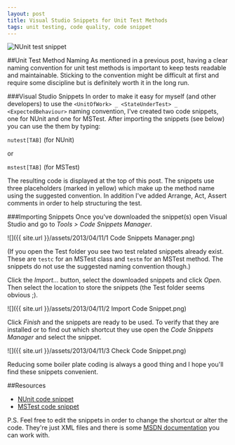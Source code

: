 ```yaml
---
layout: post
title: Visual Studio Snippets for Unit Test Methods
tags: unit testing, code quality, code snippet
---
```


<img class="u-max-full-width" src="{{ site.url }}/assets/2013/04/11/NUnit test snippet.png" alt="NUnit test snippet">

##Unit Test Method Naming
As mentioned in a previous post, having a clear naming convention for unit test methods is important to keep tests readable and maintainable. Sticking to the convention might be difficult at first and require some discipline but is definitely worth it in the long run.

###Visual Studio Snippets
In order to make it easy for myself (and other developers) to use the `<UnitOfWork> _ <StateUnderTest> _ <ExpectedBehaviour>` naming convention, I've created two code snippets, one for NUnit and one for MSTest.
After importing the snippets (see below) you can use the them by typing:

`nutest[TAB]` (for NUnit) 

or 

`mstest[TAB]` (for MSTest)

The resulting code is displayed at the top of this post. The snippets use three placeholders (marked in yellow) which make up the method name using the suggested convention. In addition I've added Arrange, Act, Assert comments in order to help structuring the test.

###Importing Snippets
Once you've downloaded the snippet(s) open Visual Studio and go to _Tools > Code Snippets Manager_.

![]({{ site.url }}/assets/2013/04/11/1 Code Snippets Manager.png)

(If you open the Test folder you see two test related snippets already exist. These are `testc` for an MSTest class and `testm` for an MSTest method. The snippets do not use the suggested naming convention though.)

Click the _Import..._ button, select the downloaded snippets and click _Open_. Then select the location to store the snippets (the Test folder seems obvious ;).

![]({{ site.url }}/assets/2013/04/11/2 Import Code Snippet.png)

Click _Finish_ and the snippets are ready to be used. To verify that they are installed or to find out which shortcut they use open the _Code Snippets Manager_ and select the snippet.

![]({{ site.url }}/assets/2013/04/11/3 Check Code Snippet.png)

Reducing some boiler plate coding is always a good thing and I hope you'll find these snippets convenient.

##Resources
- [NUnit code snippet](https://www.dropbox.com/s/86kpsnagd7ftgtc/nunit_testmethod.snippet)
- [MSTest code snippet](https://www.dropbox.com/s/870fi15c4oik5qo/ms_testmethod.snippet)

P.S. Feel free to edit the snippets in order to change the shortcut or alter the code. They're just XML files and there is some [MSDN documentation](http://msdn.microsoft.com/en-us/library/ms165394.aspx) you can work with.